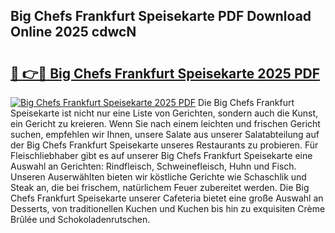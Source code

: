 ## Big Chefs Frankfurt Speisekarte PDF Download Online 2025 cdwcN

# <h2><a href="http://gcebow9.nevu.top/?p=Big+Chefs+Frankfurt+Speisekarte">🔗 👉🔴 Big Chefs Frankfurt Speisekarte 2025 PDF</a></h2>

[![Big Chefs Frankfurt Speisekarte 2025 PDF](https://i.imgur.com/dBaPXMq.png)](http://gcebow9.nevu.top/?p=Big+Chefs+Frankfurt+Speisekarte)
Die Big Chefs Frankfurt Speisekarte ist nicht nur eine Liste von Gerichten, sondern auch die Kunst, ein Gericht zu kreieren. Wenn Sie nach einem leichten und frischen Gericht suchen, empfehlen wir Ihnen, unsere Salate aus unserer Salatabteilung auf der Big Chefs Frankfurt Speisekarte unseres Restaurants zu probieren. Für Fleischliebhaber gibt es auf unserer Big Chefs Frankfurt Speisekarte eine Auswahl an Gerichten: Rindfleisch, Schweinefleisch, Huhn und Fisch. Unseren Auserwählten bieten wir köstliche Gerichte wie Schaschlik und Steak an, die bei frischem, natürlichem Feuer zubereitet werden. Die Big Chefs Frankfurt Speisekarte unserer Cafeteria bietet eine große Auswahl an Desserts, von traditionellen Kuchen und Kuchen bis hin zu exquisiten Crème Brûlée und Schokoladenrutschen.
